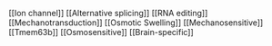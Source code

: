 [[Ion channel]]
[[Alternative splicing]]
[[RNA editing]]
[[Mechanotransduction]]
[[Osmotic Swelling]]
[[Mechanosensitive]]
[[Tmem63b]]
[[Osmosensitive]]
[[Brain-specific]]
